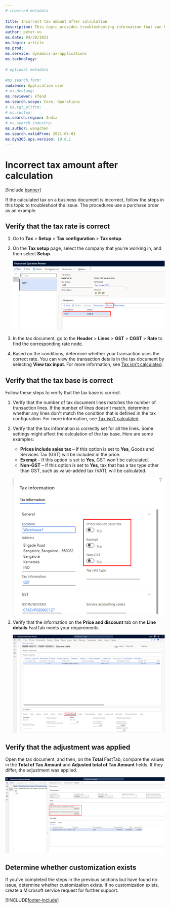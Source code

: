 ```yaml
---
# required metadata

title: Incorrect tax amount after calculation
description: This topic provides troubleshooting information that can help when the calculated tax amount is incorrect.
author: peter-xu
ms.date: 04/28/2021
ms.topic: article
ms.prod: 
ms.service: dynamics-ax-applications
ms.technology: 

# optional metadata

#ms.search.form:
audience: Application user
# ms.devlang: 
ms.reviewer: kfend
ms.search.scope: Core, Operations
# ms.tgt_pltfrm: 
# ms.custom: 
ms.search.region: India
# ms.search.industry: 
ms.author: wangchen
ms.search.validFrom: 2021-04-01
ms.dyn365.ops.version: 10.0.1
---
```


# Incorrect tax amount after calculation

[!include [banner](../includes/banner.md)]
 
If the calculated tax on a business document is incorrect, follow the steps in this topic to troubleshoot the issue. The procedures use a purchase order as an example.

## Verify that the tax rate is correct

1. Go to **Tax** \> **Setup** \> **Tax configuration** \> **Tax setup**.
2. On the **Tax setup** page, select the company that you're working in, and then select **Setup**.

    [![Setup button on the Tax setup page](./media/tax-amount-wrong-Picture1.png)](./media/tax-amount-wrong-Picture1.png)

3. In the tax document, go to the **Header** \> **Lines** \> **GST** \> **CGST** \> **Rate** to find the corresponding rate node.
4. Based on the conditions, determine whether your transaction uses the correct rate. You can view the transaction details in the tax document by selecting **View tax input**. For more information, see [Tax isn't calculated](apac-ind-GST-troubleshooting-tax-not-calculated.md).

## Verify that the tax base is correct

Follow these steps to verify that the tax base is correct.

1. Verify that the number of tax document lines matches the number of transaction lines. If the number of lines doesn't match, determine whether any lines don't match the condition that is defined in the tax configuration. For more information, see [Tax isn't calculated](apac-ind-GST-troubleshooting-tax-not-calculated.md).
2. Verify that the tax information is correctly set for all the lines. Some settings might affect the calculation of the tax base. Here are some examples:

    - **Prices include sales tax** – If this option is set to **Yes**, Goods and Services Tax (GST) will be included in the price.
    - **Exempt** – If this option is set to **Yes**, GST won't be calculated.
    - **Non-GST** – If this option is set to **Yes**, tax that has a tax type other than GST, such as value-added tax (VAT), will be calculated.

    [![Settings in the Tax information dialog box](./media/tax-amount-wrong-Picture3.png)](./media/tax-amount-wrong-Picture3.png)

3. Verify that the information on the **Price and discount** tab on the **Line details** FastTab meets your requirements.

    [![Price and discount tab on the Line details FastTab](./media/tax-amount-wrong-Picture4.png)](./media/tax-amount-wrong-Picture4.png)

## Verify that the adjustment was applied

Open the tax document, and then, on the **Total** FastTab, compare the values in the **Total of Tax Amount** and **Adjusted total of Tax Amount** fields. If they differ, the adjustment was applied.

[![Totals FastTab on the Tax document page](./media/tax-amount-wrong-Picture5.png)](./media/tax-amount-wrong-Picture5.png)

## Determine whether customization exists

If you've completed the steps in the previous sections but have found no issue, determine whether customization exists. If no customization exists, create a Microsoft service request for further support.

[!INCLUDE[footer-include](../../includes/footer-banner.md)]
